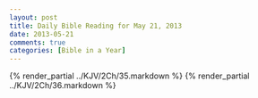 ```yaml
---
layout: post
title: Daily Bible Reading for May 21, 2013
date: 2013-05-21
comments: true
categories: [Bible in a Year]
---
```

{% render_partial ../KJV/2Ch/35.markdown %}
{% render_partial ../KJV/2Ch/36.markdown %}
